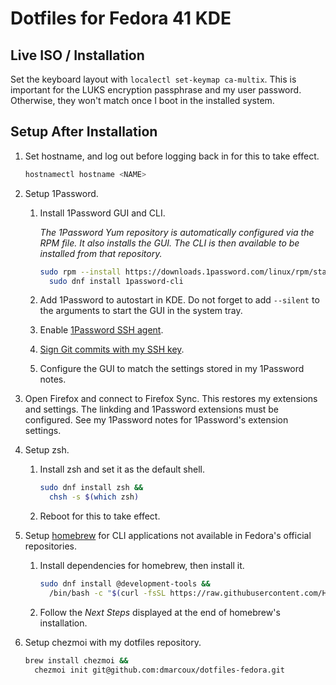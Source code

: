 # Dotfiles for Fedora 41 KDE

## Live ISO / Installation

Set the keyboard layout with `localectl set-keymap ca-multix`. This is
important for the LUKS encryption passphrase and my user password. Otherwise,
they won't match once I boot in the installed system.

## Setup After Installation

1. Set hostname, and log out before logging back in for this to take effect.

   ```bash
   hostnamectl hostname <NAME>
   ```

2. Setup 1Password.

   1. Install 1Password GUI and CLI.

      _The 1Password Yum repository is automatically configured via the RPM
      file. It also installs the GUI. The CLI is then available to be installed
      from that repository._

      ```bash
      sudo rpm --install https://downloads.1password.com/linux/rpm/stable/x86_64/1password-latest.rpm &&
        sudo dnf install 1password-cli
      ```

   2. Add 1Password to autostart in KDE. Do not forget to add `--silent` to the
      arguments to start the GUI in the system tray.

   3. Enable [1Password SSH agent](https://developer.1password.com/docs/ssh/get-started/#step-3-turn-on-the-1password-ssh-agent).

   4. [Sign Git commits with my SSH key](https://developer.1password.com/docs/ssh/git-commit-signing/).

   5. Configure the GUI to match the settings stored in my 1Password notes.

3. Open Firefox and connect to Firefox Sync. This restores my extensions and
   settings. The linkding and 1Password extensions must be configured. See my 1Password notes
   for 1Password's extension settings.

4. Setup zsh.

   1. Install zsh and set it as the default shell.

      ```bash
      sudo dnf install zsh &&
        chsh -s $(which zsh)
      ```

   2. Reboot for this to take effect.

5. Setup [homebrew](https://brew.sh/) for CLI applications not available in Fedora's official repositories.

   1. Install dependencies for homebrew, then install it.

      ```bash
      sudo dnf install @development-tools &&
        /bin/bash -c "$(curl -fsSL https://raw.githubusercontent.com/Homebrew/install/HEAD/install.sh)"
      ``` 

   2. Follow the _Next Steps_ displayed at the end of homebrew's installation.

6. Setup chezmoi with my dotfiles repository.

   ```bash
   brew install chezmoi &&
     chezmoi init git@github.com:dmarcoux/dotfiles-fedora.git
   ```
